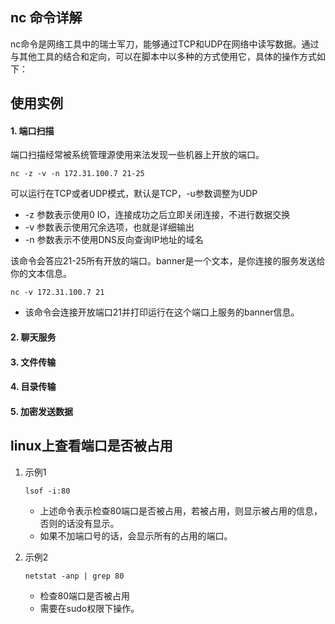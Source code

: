 ## nc 命令详解

nc命令是网络工具中的瑞士军刀，能够通过TCP和UDP在网络中读写数据。通过与其他工具的结合和定向，可以在脚本中以多种的方式使用它，具体的操作方式如下：

## 使用实例

#### 1. 端口扫描

端口扫描经常被系统管理源使用来法发现一些机器上开放的端口。

```shell
nc -z -v -n 172.31.100.7 21-25
```

可以运行在TCP或者UDP模式，默认是TCP，-u参数调整为UDP

- -z 参数表示使用0 IO，连接成功之后立即关闭连接，不进行数据交换
- -v 参数表示使用冗余选项，也就是详细输出
- -n 参数表示不使用DNS反向查询IP地址的域名

该命令会答应21-25所有开放的端口。banner是一个文本，是你连接的服务发送给你的文本信息。

```shell
nc -v 172.31.100.7 21
```

- 该命令会连接开放端口21并打印运行在这个端口上服务的banner信息。

#### 2. 聊天服务

#### 3. 文件传输

#### 4. 目录传输

#### 5. 加密发送数据



## linux上查看端口是否被占用

1. 示例1

   ```shell
   lsof -i:80
   ```

   - 上述命令表示检查80端口是否被占用，若被占用，则显示被占用的信息，否则的话没有显示。
   - 如果不加端口号的话，会显示所有的占用的端口。

2. 示例2

   ```shell
   netstat -anp | grep 80
   ```

   - 检查80端口是否被占用
   - 需要在sudo权限下操作。